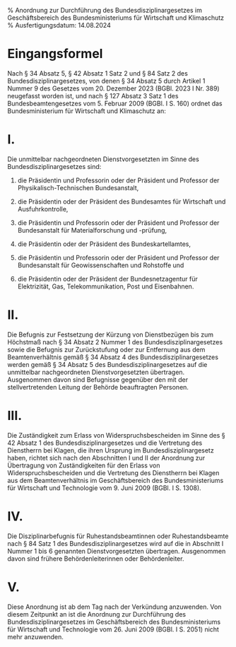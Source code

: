 % Anordnung zur Durchführung des Bundesdisziplinargesetzes im Geschäftsbereich des Bundesministeriums für Wirtschaft und Klimaschutz
% Ausfertigungsdatum: 14.08.2024
 
# Eingangsformel

Nach § 34 Absatz 5, § 42 Absatz 1 Satz 2 und § 84 Satz 2 des Bundesdisziplinargesetzes, von denen § 34 Absatz 5 durch Artikel 1 Nummer 9 des Gesetzes vom 20. Dezember 2023 (BGBl. 2023 I Nr. 389) neugefasst worden ist, und nach § 127 Absatz 3 Satz 1 des Bundesbeamtengesetzes vom 5. Februar 2009 (BGBl. I S. 160) ordnet das Bundesministerium für Wirtschaft und Klimaschutz an:

# I.

Die unmittelbar nachgeordneten Dienstvorgesetzten im Sinne des Bundesdisziplinargesetzes sind:

1. die Präsidentin und Professorin oder der Präsident und Professor der Physikalisch-Technischen Bundesanstalt,

2. die Präsidentin oder der Präsident des Bundesamtes für Wirtschaft und Ausfuhrkontrolle,

3. die Präsidentin und Professorin oder der Präsident und Professor der Bundesanstalt für Materialforschung und -prüfung,

4. die Präsidentin oder der Präsident des Bundeskartellamtes,

5. die Präsidentin und Professorin oder der Präsident und Professor der Bundesanstalt für Geowissenschaften und Rohstoffe und

6. die Präsidentin oder der Präsident der Bundesnetzagentur für Elektrizität, Gas, Telekommunikation, Post und Eisenbahnen.

# II.

Die Befugnis zur Festsetzung der Kürzung von Dienstbezügen bis zum Höchstmaß nach § 34 Absatz 2 Nummer 1 des Bundesdisziplinargesetzes sowie die Befugnis zur Zurückstufung oder zur Entfernung aus dem Beamtenverhältnis gemäß § 34 Absatz 4 des Bundesdisziplinargesetzes werden gemäß § 34 Absatz 5 des Bundesdisziplinargesetzes auf die unmittelbar nachgeordneten Dienstvorgesetzten übertragen. Ausgenommen davon sind Befugnisse gegenüber den mit der stellvertretenden Leitung der Behörde beauftragten Personen.

# III.

Die Zuständigkeit zum Erlass von Widerspruchsbescheiden im Sinne des § 42 Absatz 1 des Bundesdisziplinargesetzes und die Vertretung des Dienstherrn bei Klagen, die ihren Ursprung im Bundesdisziplinargesetz haben, richtet sich nach den Abschnitten I und II der Anordnung zur Übertragung von Zuständigkeiten für den Erlass von Widerspruchsbescheiden und die Vertretung des Dienstherrn bei Klagen aus dem Beamtenverhältnis im Geschäftsbereich des Bundesministeriums für Wirtschaft und Technologie vom 9. Juni 2009 (BGBl. I S. 1308).

# IV.

Die Disziplinarbefugnis für Ruhestandsbeamtinnen oder Ruhestandsbeamte nach § 84 Satz 1 des Bundesdisziplinargesetzes wird auf die in Abschnitt I Nummer 1 bis 6 genannten Dienstvorgesetzten übertragen. Ausgenommen davon sind frühere Behördenleiterinnen oder Behördenleiter.

# V.

Diese Anordnung ist ab dem Tag nach der Verkündung anzuwenden. Von diesem Zeitpunkt an ist die Anordnung zur Durchführung des Bundesdisziplinargesetzes im Geschäftsbereich des Bundesministeriums für Wirtschaft und Technologie vom 26. Juni 2009 (BGBl. I S. 2051) nicht mehr anzuwenden.
